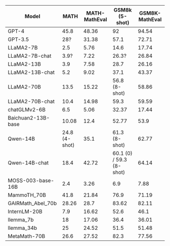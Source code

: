 | Model                | MATH  | MATH-MathEval | GSM8k (5-shot) | GSM8K-MathEval |
|----------------------|-------|---------------|----------------|----------------|
| GPT-4                | 45.8  | 48.36         | 92             | 94.54          |
| GPT-3.5              | 28?   | 31.38         | 57.1           | 72.71          |
| LLaMA2-7B            | 2.5   | 5.76          | 14.6           | 17.74          |
| LLaMA2-7B-chat       | 3.9?  | 7.22          | 26.3?          | 26.84          |
| LLaMA2-13B           | 3.9   | 7.58          | 28.7           | 26.16          |
| LLaMA2-13B-chat      | 5.2   | 9.02          | 37.1           | 43.37          |
| LLaMA2-70B           | 13.5  | 15.22         | 56.8 (8-shot)  | 58.86          |
| LLaMA2-70B-chat      | 10.4  | 14.98         | 59.3           | 59.59          |
| chatGLMv2-6B         | 6.5   | 5.06          | 32.37          | 17.44          |
| Baichuan2-13B-base   | 10.08 | 12.4          | 52.77          | 53.9           |
| Qwen-14B             | 24.8 (4-shot) | 35.1 | 61.3 (8-shot)  | 62.77          |
| Qwen-14B-chat        | 18.4  | 42.72         | 60.1 (0) / 59.3 (8-shot) | 64.14 |
| MOSS-003-base-16B    | 2.4   | 3.26          | 6.9            | 7.88           |
| MammoTH_70B          | 41.8  | 21.84         | 76.9           | 71.19          |
| GAIRMath_Abel_70b    | 28.26 | 28.7          | 83.62          | 82.11          |
| InternLM-20B         | 7.9   | 16.62         | 52.6           | 46.1           |
| llemma_7b            | 18    | 17.06         | 36.4           | 36.01          |
| llemma_34b           | 25    | 24.52         | 51.5           | 51.48          |
| MetaMath-70B         | 26.6  | 27.52         | 82.3           | 77.56          |

